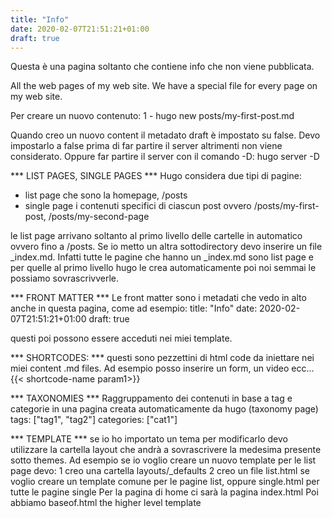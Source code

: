 ```yaml
---
title: "Info"
date: 2020-02-07T21:51:21+01:00
draft: true
---
```

Questa è una pagina soltanto che contiene info che non viene pubblicata.

All the web pages of my web site.
We have a special file for every page on my web site.

Per creare un nuovo contenuto:
1 - hugo new posts/my-first-post.md

Quando creo un nuovo content il metadato draft è impostato su false.
Devo impostarlo a false prima di far partire il server altrimenti
non viene considerato. Oppure far partire il server con il comando
-D:
hugo server -D

*** LIST PAGES, SINGLE PAGES ***
Hugo considera due tipi di pagine:
- list page che sono la homepage, /posts
- single page i contenuti specifici di ciascun post ovvero /posts/my-first-post, /posts/my-second-page

le list page arrivano soltanto al primo livello delle cartelle in automatico ovvero fino a /posts. Se io metto un altra sottodirectory devo inserire un file _index.md.
Infatti tutte le pagine che hanno un _index.md sono list page e per quelle al primo livello hugo le crea automaticamente poi noi semmai le possiamo sovrascrivverle.

*** FRONT MATTER ***
Le front matter sono i metadati che vedo in alto anche in questa pagina, come ad esempio:
title: "Info"
date: 2020-02-07T21:51:21+01:00
draft: true

questi poi possono essere acceduti nei miei template.

*** SHORTCODES: ***
questi sono pezzettini di html code da iniettare nei miei content .md files.
Ad esempio posso inserire un form, un video ecc...
{{< shortcode-name param1>}}

*** TAXONOMIES ***
Raggruppamento dei contenuti in base a tag e categorie in una pagina creata automaticamente da hugo (taxonomy page)
tags: ["tag1", "tag2"]
categories: ["cat1"]

*** TEMPLATE ***
se io ho importato un tema per modificarlo devo utilizzare la cartella layout che andrà a sovrascrivere la medesima presente sotto themes.
Ad esempio se io voglio creare un nuovo template per le list page devo:
1 creo una cartella layouts/_defaults
2 creo un file list.html se voglio creare un template comune per le pagine list, oppure single.html per tutte le pagine single
Per la pagina di home ci sarà la pagina index.html
Poi abbiamo baseof.html the higher level template